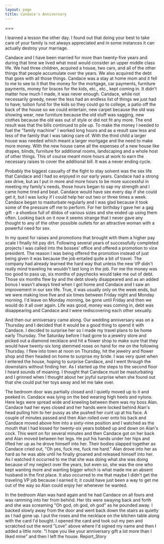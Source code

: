 ```yaml
---
layout: page
title: Candace's Anniversary
---
```


===

I learned a lesson the other day. I found out that doing your best to take care of your family is not always appreciated and in some instances it can actually destroy your marriage. 

Candace and I have been married for more than twenty-five years and during that time we lived what most would consider an upper middle class life. We had three children, acquired a house, two cars, and all of the other things that people accumulate over the years. We also acquired the debt that goes with all those things. Candace was a stay at home mom and it fell to me to see to it that the money for the mortgage, car payments, furniture payments, money for braces for the kids, etc., etc., kept coming in. It didn't matter how much I made, it was never enough. Candace, while not necessarily greedy, never the less had an endless list of things we just had to have; tuition fund for the kids so they could go to college, a patio off the back of the house so we could entertain, new carpet because the old was showing wear, new furniture because the old stuff was sagging, new clothes because the old was out of style or did not fit any more. The end result was that the bills continued to pile up. To make the money I needed to fuel the "family machine" I worked long hours and as a result saw less and less of the family that I was taking care of. With the third child a larger house was needed which meant a larger mortgage and the need to make more money. With the new house came all the expenses of a new house like drapes, blinds, furniture for additional rooms, landscaping and a whole host of other things. This of course meant more hours at work to earn the necessary raises to cover the additional bill. It was a never ending cycle. 

Probably the biggest casualty of the fight to stay solvent was the sex life that Candace and I had so enjoyed in our early years. Candace had a strong sex drive, but as I put in more and more hours to be more successful in meeting my family's needs, those hours began to sap my strength and I came home tired and beat. Candace would have sex every day if she could get it, but I was lucky if I could help her out two or three times a week. Candace began to masturbate regularly and I was glad because it took some of the pressure off me to perform. For her birthday I gave her a gag gift - a shoebox full of dildos of various sizes and she ended up using them often. Looking back on it now it seems strange that I never gave any thought to any of the other possible outlets for an attractive woman with a powerful need for sex. 

In my quest for raises and promotions that brought with them a higher pay scale I finally hit pay dirt. Following several years of successfully completed projects I was called into the bosses' office and offered a promotion to vice president. The reason I was being offered the promotion instead of just being given it was because the job entailed quite a bit of travel. The company had already learned the hard way that unless the new VP didn't really mind traveling he wouldn't last long in the job. For me the money was too good to pass up, six months of paychecks would take me out of debt. Those six months flew by and the debt slowly disappeared and as an added bonus I wasn't always tired when I got home and Candace and I saw an improvement in our sex life. True, it was usually only on the week ends, but we were making love five and six times between Friday night and Monday morning. I'd leave on Monday morning, be gone until Friday and then we would do it all over again. Life was good, money was coming in, debt was disappearing and Candace and I were rediscovering each other sexually. 

And then our anniversary came along. Our wedding anniversary was on a Thursday and I decided that it would be a good thing to spend it with Candace. I decided to surprise her so I made my travel plans to be home early Thursday. The Saturday before I had gone to a jewelry store and picked out a diamond necklace and hit a flower shop to make sure that they would have twenty-six long stemmed roses on hand for me on the following Thursday. I flew into town at noon on Thursday, hit the jewelry and flower shop and then headed on home to surprise my bride. I was very quiet when I entered the house, hoping to surprise Candace, and I went through the downstairs without finding her. As I started up the steps to the second floor I heard sounds of moaning. I thought that Candace must be masturbating and I grinned when I thought about her joyful surprise when she found out that she could put her toys away and let me take over. 

The bedroom door was partially closed and I quietly moved up to it and peeked in. Candace was lying on the bed wearing high heels and nylons. Here legs were spread wide and kneeling between them was my boss Alan. Candace had her eyes closed and her hands were locked behind Alan's head pulling him to her pussy as she pushed her cunt up at his face. A couple of minutes passed and then Alan rolled over onto his back and Candace moved above him into a sixty-nine position and I watched as the mouth that I had kissed for twenty-six years bobbed up and down on Alan's cock. This went on for several minutes and then Candace got on her back and Alan moved between her legs. He put his hands under her hips and lifted her up as he drove himself into her. Their bodies slapped together as Candace cried out, "Oh yes, fuck me, fuck me hard." Alan drove into her as hard as he was able until he finally groaned and released himself into her. As I watched it occurred to me that she was doing what she was doing because of my neglect over the years, but even so, she was the one who kept wanting more and wanting bigger which is what made me an absent husband in the first place. It also occurred to me that maybe I didn't get the traveling VP job because I earned it; it could have just been a way to get me out of the way so Alan could enjoy her whenever he wanted. 

In the bedroom Alan was hard again and he had Candace on all fours and was ramming into her from behind. Her tits were swaying back and forth and she was screaming "Oh god, oh god, oh god" as he pounded away. I backed slowly away from the door and went back down the stairs as quietly as I had gone up. I put the roses and the necklace on the kitchen table along with the card I'd bought. I opened the card and took out my pen and scratched out the word "Love" above where I'd signed my name and then I added a little note. "I hope you like your anniversary gift a lot more than I liked mine" and then I left the house. Report_Story 

